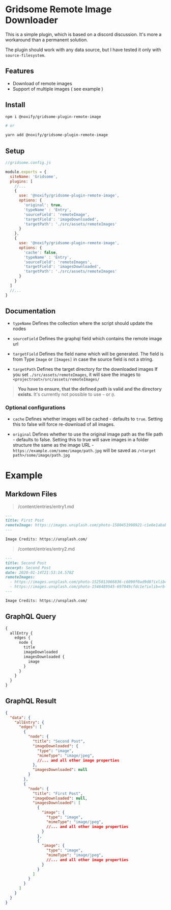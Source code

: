 # Gridsome Remote Image Downloader

This is a simple plugin, which is based on a discord discussion.
It's more a workaround than a permanent solution.

The plugin should work with any data source, but I have tested it only with `source-filesystem`.

## Features

* Download of remote images
* Support of multiple images ( see example )

## Install

```sh
npm i @noxify/gridsome-plugin-remote-image

# or

yarn add @noxify/gridsome-plugin-remote-image
```

## Setup

```js
//gridsome.config.js

module.exports = {
  siteName: 'Gridsome',
  plugins: [
    //...
    {
      use: '@noxify/gridsome-plugin-remote-image',
      options: {
        'original': true,
        'typeName' : 'Entry',
        'sourceField': 'remoteImage',
        'targetField': 'imageDownloaded',
        'targetPath': './src/assets/remoteImages'
      }
    },
    {
      use: '@noxify/gridsome-plugin-remote-image',
      options: {
        'cache': false,
        'typeName' : 'Entry',
        'sourceField': 'remoteImages',
        'targetField': 'imagesDownloaded',
        'targetPath': './src/assets/remoteImages'
      }
    }
  ]
  //...
}
```

## Documentation

* `typeName`
Defines the collection where the script should update the nodes

* `sourceField`
Defines the graphql field which contains the remote image url

* `targetField`
Defines the field name which will be generated.
The field is from Type `Image` or `[Images]` in case the source field is not a string.

* `targetPath`
Defines the target directory for the downloaded images
If you set `./src/assets/remoteImages`, it will save the images to `<projectroot>/src/assets/remoteImages/`

> **You have to ensure, that the defined path is valid and the directory exists.**
> It's currently not possible to use `~` or `@`.

### Optional configurations

* `cache`
Defines whether images will be cached - defaults to `true`.
Setting this to false will force re-download of all images.

* `original`
Defines whether to use the original image path as the file path - defaults to false.
Setting this to true will save images in a folder structure the same as the image URL - `https://example.com/some/image/path.jpg` will be saved as `/<target path>/some/image/path.jpg`

# Example

## Markdown Files

> /content/entries/entry1.md

```md
---
title: First Post
remoteImage: https://images.unsplash.com/photo-1580451998921-c1e6e1ababe0?ixlib=rb-1.2.1&ixid=eyJhcHBfaWQiOjEyMDd9&auto=format&fit=crop&w=2850&q=80
---

Image Credits: https://unsplash.com/
```

> /content/entries/entry2.md

```md
---
title: Second Post
excerpt: Second Post
date: 2020-01-14T21:53:14.578Z
remoteImages:
  - https://images.unsplash.com/photo-1525013066836-c6090f0ad9d8?ixlib=rb-1.2.1&ixid=eyJhcHBfaWQiOjEyMDd9&auto=format&fit=crop&w=1650&q=80
  - https://images.unsplash.com/photo-1546489545-697049cfdc1e?ixlib=rb-1.2.1&ixid=eyJhcHBfaWQiOjEyMDd9&auto=format&fit=crop&w=2872&q=80
---

Image Credits: https://unsplash.com/
```

## GraphQL Query

```graphql
{
  allEntry {
    edges {
      node {
        title
        imageDownloaded
        imagesDownloaded {
          image
        }
      }
    }
  }
}

```

## GraphQL Result

```json
{
  "data": {
    "allEntry": {
      "edges": [
        {
          "node": {
            "title": "Second Post",
            "imageDownloaded": {
              "type": "image",
              "mimeType": "image/jpeg",
              //... and all other image properties
            },
            "imagesDownloaded": null
          }
        },
        {
          "node": {
            "title": "First Post",
            "imageDownloaded": null,
            "imagesDownloaded": [
              {
                "image": {
                  "type": "image",
                  "mimeType": "image/jpeg",
                  //... and all other image properties
                }
              },
              {
                "image": {
                  "type": "image",
                  "mimeType": "image/jpeg",
                  //... and all other image properties
                }
              }
            ]
          }
        }
      ]
    }
  }
}
```
